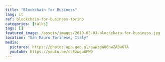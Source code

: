 ```yaml
---
title: "Blockchain for Business"
lang: it
ref: blockchain-for-business-torino
categories: [talks]
tags: []
featured_image: /assets/images/2019-05-03-blockchain-for-business.jpg
location: "San Mauro Torinese, Italy"
media:
  pictures: https://photos.app.goo.gl/awWzgWU6nwZABw67A
  youtube: https://youtu.be/ccEzwgu6PW0
---
```

